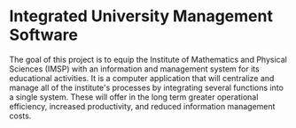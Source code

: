 # Integrated University Management Software
The goal of this project is to equip the Institute of Mathematics and Physical Sciences (IMSP) with an information and management system for its educational activities. It is a computer application that will centralize and manage all of the institute's processes by integrating several functions into a single system. These will offer in the long term greater operational efficiency, increased productivity, and reduced information management costs.
